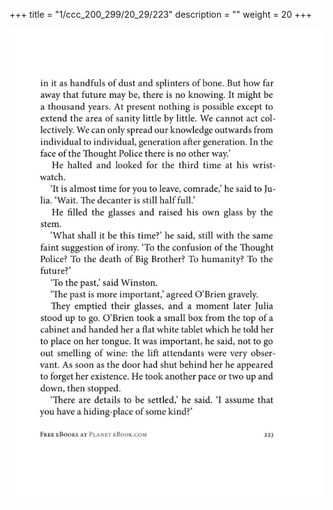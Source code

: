 +++
title = "1/ccc_200_299/20_29/223"
description = ""
weight = 20
+++

<img class="center-fit-jpg" src="/jpg_/out_jpg_1984__223.jpg" ></img>

